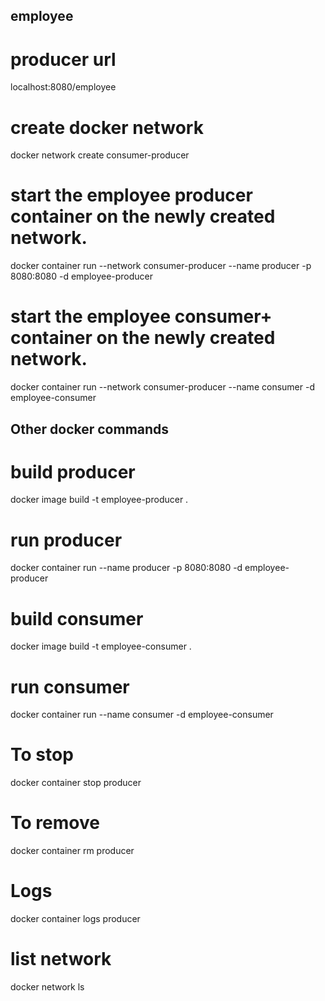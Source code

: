 ## employee

# producer url
localhost:8080/employee

# create docker network 
docker network create consumer-producer

# start the employee producer container on the newly created network.
docker container run --network consumer-producer --name producer -p 8080:8080 -d employee-producer

# start the employee consumer+ container on the newly created network.
docker container run --network consumer-producer --name consumer -d employee-consumer


## Other docker commands

# build producer
docker image build -t employee-producer .
# run producer
docker container run --name producer -p 8080:8080 -d employee-producer
# build consumer
docker image build -t employee-consumer .
# run consumer
docker container run --name consumer -d employee-consumer
# To stop
docker container stop producer
# To remove
docker container rm producer
# Logs
docker container logs producer
# list network
docker network ls


